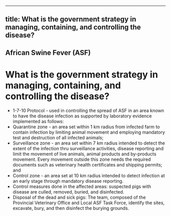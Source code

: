 --- 
 title: What is the government strategy in managing, containing, and controlling the disease?
 ---

## African Swine Fever (ASF)

# What is the government strategy in managing, containing, and controlling the disease?


 - 1-7-10 Protocol - used in controlling the spread of ASF in an area known to have the disease infection as supported by laboratory evidence implemented as follows:
 - Quarantine zone - an area set within 1 km radius from infected farm to contain infection by limiting animal movement and employing mandatory test and destruction of all infected animals;
 - Surveillance zone - an area set within 7 km radius intended to detect the extent of the infection thru surveillance activities, disease reporting and limit the movement of live animals, animal products and by-products movement. Every movement outside this zone needs the required documents such as veterinary health certificates and shipping permits; and
 - Control zone - an area set at 10 km radius intended to detect infection at an early stage through mandatory disease reporting.
 - Control measures done in the affected areas: suspected pigs with disease are culled, removed, buried, and disinfected.
 - Disposal of the dead and sick pigs: The team, composed of the Provincial Veterinary Office and Local ASF Task Force, identify the sites, excavate, bury, and then disinfect the burying grounds.
